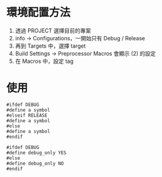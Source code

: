 # 環境配置方法

1. 透過 PROJECT 選擇目前的專案
2. info -> Configurations，一開始只有 Debug / Release
3. 再到 Targets 中，選擇 target
4. Build Settings -> Preprocessor Macros 會顯示 (2) 的設定
5. 在 Macros 中，設定 tag 


# 使用

```
#ifdef DEBUG
#define a symbol
#elseif RELEASE
#define a symbol
#else
#define a symbol
#endif
```

```
#ifdef DEBUG
#define debug_only YES
#else
#define debug_only NO
#endif
```